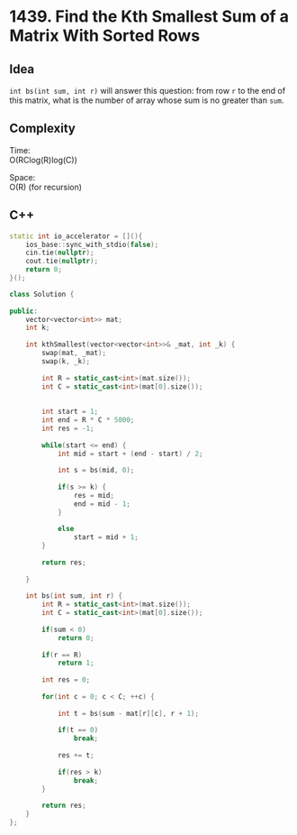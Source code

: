 # 1439. Find the Kth Smallest Sum of a Matrix With Sorted Rows

## Idea

`int bs(int sum, int r)` will answer this question:
from row `r` to the end of this matrix, what is the number of array whose sum is no greater than `sum`.


## Complexity

Time:  
O(RClog(R)log(C))

Space:  
O(R) (for recursion)

## C++
```C++
static int io_accelerator = [](){
    ios_base::sync_with_stdio(false);
    cin.tie(nullptr);
    cout.tie(nullptr);
    return 0;
}();

class Solution {
    
public:
    vector<vector<int>> mat;
    int k;
    
    int kthSmallest(vector<vector<int>>& _mat, int _k) {
        swap(mat, _mat);
        swap(k, _k);
        
        int R = static_cast<int>(mat.size());
        int C = static_cast<int>(mat[0].size());
        
        
        int start = 1;
        int end = R * C * 5000;
        int res = -1;
        
        while(start <= end) {
            int mid = start + (end - start) / 2;
            
            int s = bs(mid, 0);
            
            if(s >= k) {
                res = mid;
                end = mid - 1;
            }
            
            else 
                start = mid + 1;
        }
        
        return res;
        
    }
    
    int bs(int sum, int r) {
        int R = static_cast<int>(mat.size());
        int C = static_cast<int>(mat[0].size());
        
        if(sum < 0)
            return 0;
        
        if(r == R) 
            return 1;
        
        int res = 0;
        
        for(int c = 0; c < C; ++c) {
            
            int t = bs(sum - mat[r][c], r + 1);
            
            if(t == 0)
                break;
            
            res += t;
            
            if(res > k)
                break;
        }
        
        return res;
    }
};
```